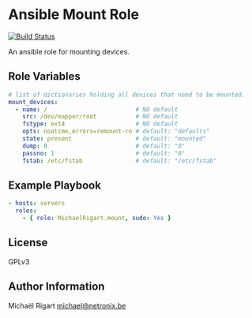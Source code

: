 Ansible Mount Role
==================
[![Build Status](https://travis-ci.org/michaelrigart/ansible-role-mount.svg)](https://travis-ci.org/michaelrigart/ansible-role-mount)

An ansible role for mounting devices.

Role Variables
--------------

```yaml
# list of dictionaries holding all devices that need to be mounted.
mount_devices:
  - name: /                         # NO default
    src: /dev/mapper/root           # NO default
    fstype: ext4                    # NO default
    opts: noatime,errors=remount-ro # default: "defaults"
    state: present                  # default: "mounted"
    dump: 0                         # default: "0"
    passno: 1                       # default: "0"
    fstab: /etc/fstab               # default: "/etc/fstab"
```

Example Playbook
----------------

```yaml
- hosts: servers
  roles:
    - { role: MichaelRigart.mount, sudo: Yes }
```

License
-------

GPLv3

Author Information
------------------

Michaël Rigart <michael@netronix.be>
